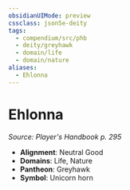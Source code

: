 ```yaml
---
obsidianUIMode: preview
cssclass: json5e-deity
tags:
  - compendium/src/phb
  - deity/greyhawk
  - domain/life
  - domain/nature
aliases:
  - Ehlonna
---
```

# Ehlonna
*Source: Player's Handbook p. 295* 

- **Alignment**: Neutral Good
- **Domains**: Life, Nature
- **Pantheon**: Greyhawk
- **Symbol**: Unicorn horn